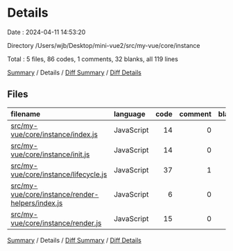 # Details

Date : 2024-04-11 14:53:20

Directory /Users/wjb/Desktop/mini-vue2/src/my-vue/core/instance

Total : 5 files,  86 codes, 1 comments, 32 blanks, all 119 lines

[Summary](results.md) / Details / [Diff Summary](diff.md) / [Diff Details](diff-details.md)

## Files
| filename | language | code | comment | blank | total |
| :--- | :--- | ---: | ---: | ---: | ---: |
| [src/my-vue/core/instance/index.js](/src/my-vue/core/instance/index.js) | JavaScript | 14 | 0 | 6 | 20 |
| [src/my-vue/core/instance/init.js](/src/my-vue/core/instance/init.js) | JavaScript | 14 | 0 | 5 | 19 |
| [src/my-vue/core/instance/lifecycle.js](/src/my-vue/core/instance/lifecycle.js) | JavaScript | 37 | 1 | 11 | 49 |
| [src/my-vue/core/instance/render-helpers/index.js](/src/my-vue/core/instance/render-helpers/index.js) | JavaScript | 6 | 0 | 1 | 7 |
| [src/my-vue/core/instance/render.js](/src/my-vue/core/instance/render.js) | JavaScript | 15 | 0 | 9 | 24 |

[Summary](results.md) / Details / [Diff Summary](diff.md) / [Diff Details](diff-details.md)